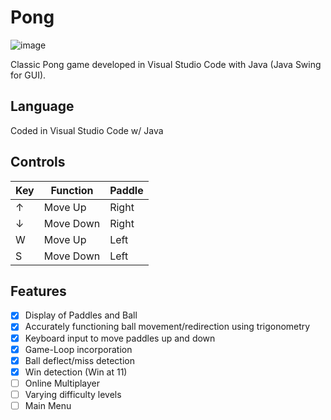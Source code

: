 # Pong
![image](https://user-images.githubusercontent.com/120230187/233693949-03367ead-febd-42df-a757-02535ac2b2b1.png)

Classic Pong game developed in Visual Studio Code with Java (Java Swing for GUI).

## Language
Coded in Visual Studio Code w/ Java

## Controls
| Key | Function | Paddle |
| --- | -------- | ------ |
|  ↑  | Move Up  | Right  |
|  ↓  | Move Down| Right  |
|  W  | Move Up  |  Left  |
|  S  | Move Down|  Left  |

## Features
- [x] Display of Paddles and Ball
- [x] Accurately functioning ball movement/redirection using trigonometry
- [x] Keyboard input to move paddles up and down
- [x] Game-Loop incorporation 
- [x] Ball deflect/miss detection 
- [x] Win detection (Win at 11)
- [ ] Online Multiplayer
- [ ] Varying difficulty levels
- [ ] Main Menu
